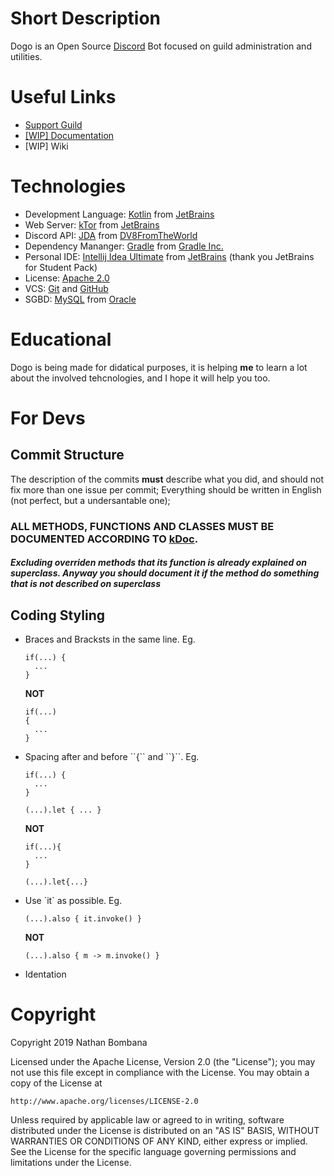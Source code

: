 # Short Description
Dogo is an Open Source <a href="discordapp.com">Discord</a> Bot focused on guild administration and utilities.

# Useful Links
<ul>
  <li><a href="https://discord.gg/gKpCPms">Support Guild</a></li>
  <li><a href="https://github.com/DogoBot/Dogo/wiki">[WIP] Documentation</a></li>
  <li><a>[WIP] Wiki</a></li>
</ul>

# Technologies
<ul>
  <li>Development Language: <a href="https://kotlinlang.org">Kotlin</a> from <a href="https://www.jetbrains.com">JetBrains</a></li>
  <li>Web Server: <a href="https://ktor.io">kTor</a> from <a href="https://www.jetbrains.com">JetBrains</a></li>
  <li>Discord API: <a href="https://github.com/DV8FromTheWorld/JDA">JDA</a> from <a href="https://github.com/DV8FromTheWorld">DV8FromTheWorld</a></li>
  <li>Dependency Mananger: <a href="https://gradle.org">Gradle</a> from <a href="https://gradle.org">Gradle Inc.</a>
  <li>Personal IDE: <a href="https://www.jetbrains.com/idea/">Intellij Idea Ultimate</a> from <a href="https://www.jetbrains.com">JetBrains</a> (thank you JetBrains for Student Pack)</li>
  <li>License: <a href="http://www.apache.org/licenses/LICENSE-2.0">Apache 2.0</a></li>
  <li>VCS: <a href="https://git-scm.com">Git</a> and <a href="https://github.com/">GitHub</a></li>
  <li>SGBD: <a href="https://www.mysql.com">MySQL</a> from <a href="https://www.oracle.com/index.html">Oracle</a></li>
</ul>

# Educational
<p>
Dogo is being made for didatical purposes, it is helping <b>me</b> to learn a lot about the involved tehcnologies, and I hope it will help you too. 
</p>

# For Devs
## Commit Structure
The description of the commits <b>must</b> describe what you did, and should not fix more than one issue per commit;
Everything should be written in English (not perfect, but a undersantable one);
<h3><b>ALL METHODS, FUNCTIONS AND CLASSES MUST BE DOCUMENTED ACCORDING TO <a href="https://kotlinlang.org/docs/reference/kotlin-doc.html"a>kDoc</a>.</b></h3>
<h5>Excluding overriden methods that its function is already explained on superclass. Anyway you should document it if the method do something that is not described on superclass</h5>

## Coding Styling
<ul>
  <li>
    Braces and Bracksts in the same line. Eg.
    
    if(...) {
      ...
    }
    
<b>NOT</b>
    
    if(...)
    {
      ...
    }
    
</li>
    
  <li>
    Spacing after and before ``{`` and ``}``. Eg.
    
    if(...) {
      ...
    }
    
    (...).let { ... }
<b>NOT</b>

    if(...){
      ...
    }
    
    (...).let{...}
    
</li>
<li>
    Use `it` as possible. Eg.
    
    (...).also { it.invoke() }
<b>NOT</b>
    
    (...).also { m -> m.invoke() }
</li>
<li>Identation</li>
 </ul>

# Copyright
Copyright 2019 Nathan Bombana

Licensed under the Apache License, Version 2.0 (the "License");
you may not use this file except in compliance with the License.
You may obtain a copy of the License at

    http://www.apache.org/licenses/LICENSE-2.0

Unless required by applicable law or agreed to in writing, software
distributed under the License is distributed on an "AS IS" BASIS,
WITHOUT WARRANTIES OR CONDITIONS OF ANY KIND, either express or implied.
See the License for the specific language governing permissions and
limitations under the License.
